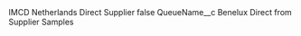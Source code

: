 <?xml version="1.0" encoding="UTF-8"?>
<CustomMetadata xmlns="http://soap.sforce.com/2006/04/metadata" xmlns:xsi="http://www.w3.org/2001/XMLSchema-instance" xmlns:xsd="http://www.w3.org/2001/XMLSchema">
    <label>IMCD Netherlands Direct Supplier</label>
    <protected>false</protected>
    <values>
        <field>QueueName__c</field>
        <value xsi:type="xsd:string">Benelux Direct from Supplier Samples</value>
    </values>
</CustomMetadata>
